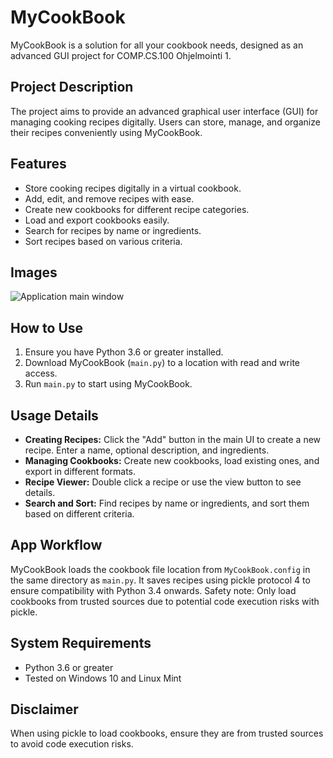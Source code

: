 # MyCookBook

MyCookBook is a solution for all your cookbook needs, designed as an advanced GUI project for COMP.CS.100 Ohjelmointi 1.

## Project Description

The project aims to provide an advanced graphical user interface (GUI) for managing cooking recipes digitally. Users can store, manage, and organize their recipes conveniently using MyCookBook.

## Features

- Store cooking recipes digitally in a virtual cookbook.
- Add, edit, and remove recipes with ease.
- Create new cookbooks for different recipe categories.
- Load and export cookbooks easily.
- Search for recipes by name or ingredients.
- Sort recipes based on various criteria.

## Images

![Application main window](https://github.com/GitMag/MyCookbook/assets/34399030/9ccf75e4-d6eb-47ce-8f5d-0820355a9cda)


## How to Use

1. Ensure you have Python 3.6 or greater installed.
2. Download MyCookBook (`main.py`) to a location with read and write access.
3. Run `main.py` to start using MyCookBook.

## Usage Details

- **Creating Recipes:** Click the "Add" button in the main UI to create a new recipe. Enter a name, optional description, and ingredients.
- **Managing Cookbooks:** Create new cookbooks, load existing ones, and export in different formats.
- **Recipe Viewer:** Double click a recipe or use the view button to see details.
- **Search and Sort:** Find recipes by name or ingredients, and sort them based on different criteria.

## App Workflow

MyCookBook loads the cookbook file location from `MyCookBook.config` in the same directory as `main.py`. It saves recipes using pickle protocol 4 to ensure compatibility with Python 3.4 onwards. Safety note: Only load cookbooks from trusted sources due to potential code execution risks with pickle.

## System Requirements

- Python 3.6 or greater
- Tested on Windows 10 and Linux Mint

## Disclaimer

When using pickle to load cookbooks, ensure they are from trusted sources to avoid code execution risks.
